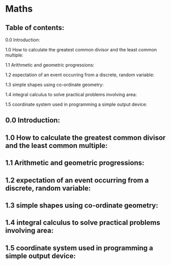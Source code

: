 # Maths

## Table of contents:
 0.0 Introduction:

 1.0 How to calculate the greatest common divisor and the least common multiple:

 1.1 Arithmetic and geometric progressions:

 1.2 expectation of an event occurring from a discrete, random variable:

 1.3 simple shapes using co-ordinate geometry:

 1.4 integral calculus to solve practical problems involving area:

 1.5 coordinate system used in programming a simple output device:

## 0.0 Introduction:

## 1.0 How to calculate the greatest common divisor and the least common multiple:

## 1.1 Arithmetic and geometric progressions:

## 1.2 expectation of an event occurring from a discrete, random variable:

## 1.3 simple shapes using co-ordinate geometry:

## 1.4 integral calculus to solve practical problems involving area:

## 1.5 coordinate system used in programming a simple output device:
